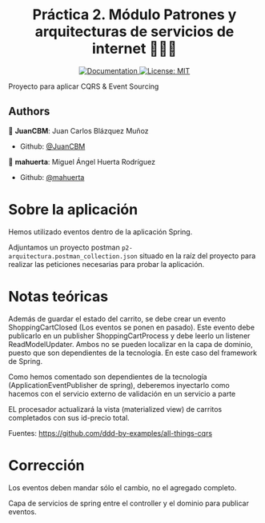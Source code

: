 <h1 align="center">Práctica 2. Módulo Patrones y arquitecturas de servicios de internet 👨🏻‍💻 </h1>

<p align="center">
  <a href="/docs" target="_blank">
    <img alt="Documentation" src="https://img.shields.io/badge/documentation-yes-brightgreen.svg" />
  </a>
  <a href="#" target="_blank">
    <img alt="License: MIT" src="https://img.shields.io/badge/License-MIT-yellow.svg" />
  </a>
</p>

Proyecto para aplicar CQRS & Event Sourcing

## Authors

👤 **JuanCBM**: Juan Carlos Blázquez Muñoz

* Github: [@JuanCBM](https://github.com/JuanCBM)

👤 **mahuerta**: Miguel Ángel Huerta Rodríguez

* Github: [@mahuerta](https://github.com/mahuerta)

# Sobre la aplicación

Hemos utilizado eventos dentro de la aplicación Spring.

Adjuntamos un proyecto postman ``p2-arquitectura.postman_collection.json`` situado en la raíz del
proyecto para realizar las peticiones necesarias para probar la aplicación.

# Notas teóricas

Además de guardar el estado del carrito, se debe crear un evento ShoppingCartClosed (Los eventos se
ponen en pasado). Este evento debe publicarlo en un publisher ShoppingCartProcess y debe leerlo un
listener ReadModelUpdater. Ambos no se pueden localizar en la capa de dominio, puesto que son
dependientes de la tecnología. En este caso del framework de Spring.

Como hemos comentado son dependientes de la tecnología (ApplicationEventPublisher de spring),
deberemos inyectarlo como hacemos con el servicio externo de validación en un servicio a parte

EL procesador actualizará la vista (materialized view) de carritos completados con sus id-precio
total.

Fuentes: https://github.com/ddd-by-examples/all-things-cqrs 

# Corrección

Los eventos deben mandar sólo el cambio, no el agregado completo.

Capa de servicios de spring entre el controller y el dominio para publicar eventos.



